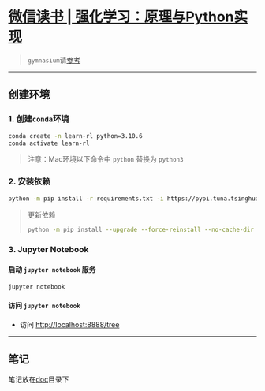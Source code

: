 # [微信读书 | 强化学习：原理与Python实现](https://weread.qq.com/web/reader/da832f507192b327da81965?)

> `gymnasium`请[参考](https://gymnasium.farama.org/)

---

## 创建环境

### 1. 创建`conda`环境

```bash
conda create -n learn-rl python=3.10.6
conda activate learn-rl
```

> 注意：Mac环境以下命令中 `python` 替换为 `python3`

### 2. 安装依赖

```bash
python -m pip install -r requirements.txt -i https://pypi.tuna.tsinghua.edu.cn/simple
```

> 更新依赖
> ```bash
> python -m pip install --upgrade --force-reinstall --no-cache-dir --no-warn-script-location -r requirements.txt -i https://pypi.tuna.tsinghua.edu.cn/simple
> ```

### 3. Jupyter Notebook

#### 启动 `jupyter notebook` 服务

```bash
jupyter notebook
```

#### 访问 `jupyter notebook`

- 访问 [http://localhost:8888/tree](http://localhost:8888/tree)

---

## 笔记

笔记放在[doc](./doc)目录下

